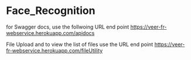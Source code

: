 # Face_Recognition
for Swagger docs, use the follwoing URL end point
https://veer-fr-webservice.herokuapp.com/apidocs

File Upload and to view the list of files use the URL end point
https://veer-fr-webservice.herokuapp.com/fileUtility
